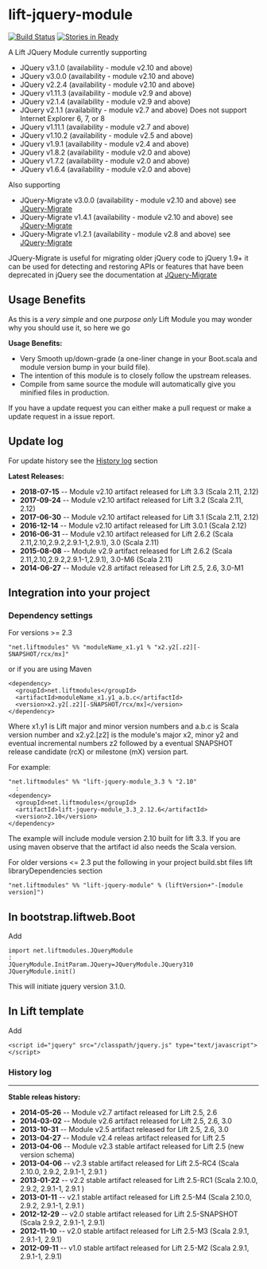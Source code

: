 # lift-jquery-module 
[![Build Status](https://secure.travis-ci.org/karma4u101/lift-jquery-module.png)](http://travis-ci.org/karma4u101/lift-jquery-module)
[![Stories in Ready](https://badge.waffle.io/karma4u101/lift-jquery-module.svg?label=ready&title=Ready)](http://waffle.io/karma4u101/lift-jquery-module) 


A Lift JQuery Module currently supporting 

- JQuery v3.1.0  (availability - module v2.10 and above)
- JQuery v3.0.0  (availability - module v2.10 and above)
- JQuery v2.2.4  (availability - module v2.10 and above)
- JQuery v1.11.3 (availability - module v2.9 and above)
- JQuery v2.1.4  (availability - module v2.9 and above)
- JQuery v2.1.1  (availability - module v2.7 and above) Does not support Internet Explorer 6, 7, or 8
- JQuery v1.11.1 (availability - module v2.7 and above)
- JQuery v1.10.2 (availability - module v2.5 and above)
- JQuery v1.9.1  (availability - module v2.4 and above) 
- JQuery v1.8.2  (availability - module v2.0 and above)
- JQuery v1.7.2  (availability - module v2.0 and above)
- JQuery v1.6.4  (availability - module v2.0 and above)

Also supporting 

- JQuery-Migrate v3.0.0 (availability - module v2.10 and above) see [JQuery-Migrate](https://github.com/jquery/jquery-migrate/)
- JQuery-Migrate v1.4.1 (availability - module v2.10 and above) see [JQuery-Migrate](https://github.com/jquery/jquery-migrate/tree/1.x-stable#readme)
- JQuery-Migrate v1.2.1 (availability - module v2.8 and above) see [JQuery-Migrate](https://github.com/jquery/jquery-migrate/tree/1.x-stable#readme)

JQuery-Migrate is useful for migrating older jQuery code to jQuery 1.9+ it can be used for detecting and restoring 
APIs or features that have been deprecated in jQuery see the documentation at [JQuery-Migrate](https://github.com/jquery/jquery-migrate/)

Usage Benefits
--------------

As this is a *very simple* and one *purpose only* Lift Module you may wonder why you should use it, so here we go 

**Usage Benefits:** 
- Very Smooth up/down-grade (a one-liner change in your Boot.scala and module version bump in your build file). 
- The intention of this module is to closely follow the upstream releases.
- Compile from same source the module will automatically give you minified files in production.
 
If you have a update request you can either make a pull request or make a update request in a issue report. 

Update log
----------

For update history see the [History log](https://github.com/karma4u101/lift-jquery-module#history-log) section

**Latest Releases:**
- **2018-07-15** -- Module v2.10 artifact released for Lift 3.3 (Scala 2.11, 2.12)
- **2017-09-24** -- Module v2.10 artifact released for Lift 3.2 (Scala 2.11, 2.12)
- **2017-06-30** -- Module v2.10 artifact released for Lift 3.1 (Scala 2.11, 2.12)
- **2016-12-14** -- Module v2.10 artifact released for Lift 3.0.1 (Scala 2.12)
- **2016-06-31** -- Module v2.10 artifact released for Lift 2.6.2 (Scala 2.11,2.10,2.9.2,2.9.1-1,2.9.1), 3.0 (Scala 2.11)
- **2015-08-08** -- Module v2.9 artifact released for Lift 2.6.2 (Scala 2.11,2.10,2.9.2,2.9.1-1,2.9.1), 3.0-M6 (Scala 2.11)
- **2014-06-27** -- Module v2.8 artifact released for Lift 2.5, 2.6, 3.0-M1

Integration into your project 
-------------------------------

### Dependency settings
	
For versions >= 2.3

    "net.liftmodules" %% "moduleName_x1.y1 % "x2.y2[.z2][-SNAPSHOT/rcx/mx]"

or if you are using Maven

    <dependency>
      <groupId>net.liftmodules</groupId>
      <artifactId>moduleName_x1.y1_a.b.c</artifactId>
      <version>x2.y2[.z2][-SNAPSHOT/rcx/mx]</version>
    </dependency>

Where x1.y1 is Lift major and minor version numbers and a.b.c is Scala
version number and x2.y2.[z2] is the module's major x2, minor y2 and
eventual incremental numbers z2 followed by a eventual SNAPSHOT 
release candidate (rcX) or milestone (mX) version part.

For example:

    "net.liftmodules" %% "lift-jquery-module_3.3 % "2.10"
      :
    <dependency>
      <groupId>net.liftmodules</groupId>
      <artifactId>lift-jquery-module_3.3_2.12.6</artifactId>
      <version>2.10</version>
    </dependency>

The example will include module version 2.10 built for lift 3.3. If you are using maven observe that the artifact id also needs the Scala version.

For older versions <= 2.3 put the following in your project build.sbt files lift libraryDependencies section 

    "net.liftmodules" %% "lift-jquery-module" % (liftVersion+"-[module version]") 

In bootstrap.liftweb.Boot
-------------------------  

Add

    import net.liftmodules.JQueryModule
    :
    JQueryModule.InitParam.JQuery=JQueryModule.JQuery310 
    JQueryModule.init()


This will initiate jquery version 3.1.0. 


In Lift template
----------------

Add 

    <script id="jquery" src="/classpath/jquery.js" type="text/javascript"></script>

### History log
----------------

**Stable releas history:**
- **2014-05-26** -- Module v2.7 artifact released for Lift 2.5, 2.6
- **2014-03-02** -- Module v2.6 artifact released for Lift 2.5, 2.6, 3.0
- **2013-10-31** -- Module v2.5 artifact released for Lift 2.5, 2.6, 3.0
- **2013-04-27** -- Module v2.4 releas artifact released for Lift 2.5
- **2013-04-06** -- Module v2.3 stable artifact released for Lift 2.5 (new version schema)
- **2013-04-06** -- v2.3 stable artifact released for Lift 2.5-RC4 (Scala 2.10.0, 2.9.2, 2.9.1-1, 2.9.1 ) 
- **2013-01-22** -- v2.2 stable artifact released for Lift 2.5-RC1 (Scala 2.10.0, 2.9.2, 2.9.1-1, 2.9.1 ) 
- **2013-01-11** -- v2.1 stable artifact released for Lift 2.5-M4 (Scala 2.10.0, 2.9.2, 2.9.1-1, 2.9.1 )
- **2012-12-29** -- v2.0 stable artifact released for Lift 2.5-SNAPSHOT (Scala 2.9.2, 2.9.1-1, 2.9.1)
- **2012-11-10** -- v2.0 stable artifact released for Lift 2.5-M3 (Scala 2.9.1, 2.9.1-1, 2.9.1)
- **2012-09-11** -- v1.0 stable artifact released for Lift 2.5-M2 (Scala 2.9.1, 2.9.1-1, 2.9.1)


